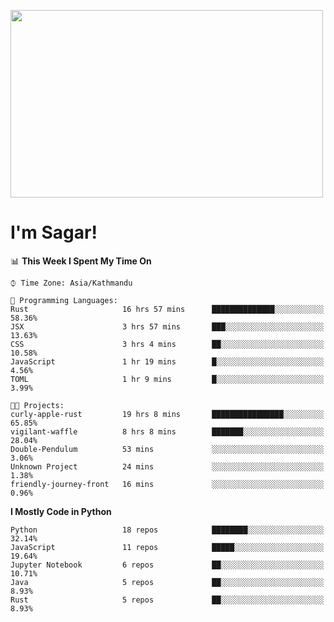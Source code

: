 
<img src="https://media.giphy.com/media/3ornk57KwDXf81rjWM/giphy.gif" width="500" height="300" frameBorder="0" class="giphy-embed" allowFullScreen></img>

#   I'm Sagar!

<!--START_SECTION:waka-->
📊 **This Week I Spent My Time On** 

```text
⌚︎ Time Zone: Asia/Kathmandu

💬 Programming Languages: 
Rust                     16 hrs 57 mins      ██████████████░░░░░░░░░░░   58.36% 
JSX                      3 hrs 57 mins       ███░░░░░░░░░░░░░░░░░░░░░░   13.63% 
CSS                      3 hrs 4 mins        ██░░░░░░░░░░░░░░░░░░░░░░░   10.58% 
JavaScript               1 hr 19 mins        █░░░░░░░░░░░░░░░░░░░░░░░░   4.56% 
TOML                     1 hr 9 mins         █░░░░░░░░░░░░░░░░░░░░░░░░   3.99%

🐱‍💻 Projects: 
curly-apple-rust         19 hrs 8 mins       ████████████████░░░░░░░░░   65.85% 
vigilant-waffle          8 hrs 8 mins        ███████░░░░░░░░░░░░░░░░░░   28.04% 
Double-Pendulum          53 mins             ░░░░░░░░░░░░░░░░░░░░░░░░░   3.06% 
Unknown Project          24 mins             ░░░░░░░░░░░░░░░░░░░░░░░░░   1.38% 
friendly-journey-front   16 mins             ░░░░░░░░░░░░░░░░░░░░░░░░░   0.96%

```

**I Mostly Code in Python** 

```text
Python                   18 repos            ████████░░░░░░░░░░░░░░░░░   32.14% 
JavaScript               11 repos            █████░░░░░░░░░░░░░░░░░░░░   19.64% 
Jupyter Notebook         6 repos             ██░░░░░░░░░░░░░░░░░░░░░░░   10.71% 
Java                     5 repos             ██░░░░░░░░░░░░░░░░░░░░░░░   8.93% 
Rust                     5 repos             ██░░░░░░░░░░░░░░░░░░░░░░░   8.93%

```



<!--END_SECTION:waka-->

